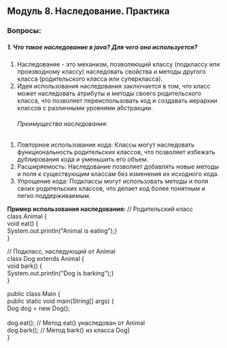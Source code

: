 <h2> Модуль 8. Наследование. Практика </h2>
<h3> Вопросы:  </h3> 
<h5> 1. Что такое наследование в java? Для чего оно используется? </h5>
<ol>
<li> Наследование - это механизм, позволяющий классу (подклассу или производному классу) наследовать свойства и методы другого класса (родительского класса или суперкласса). </li>
<li> Идея использования наследования заключается в том, что класс может наследовать атрибуты и методы своего родительского класса, что позволяет переиспользовать код и создавать иерархии классов с различными уровнями абстракции.  </li>
<h6> Преимущества наследования:</h6>
</ol>
<ol>
<li>Повторное использование кода: Классы могут наследовать функциональность родительских классов, что позволяет избежать дублирования кода и уменьшить его объем.</li>
<li>Расширяемость: Наследование позволяет добавлять новые методы и поля к существующим классам без изменения их исходного кода.</li>
<li>Упрощение кода: Подклассы могут использовать методы и поля своих родительских классов, что делает код более понятным и легко поддерживаемым.</li>
</ol>
<strong> Пример использования наследования: </strong>
// Родительский класс<br>
class Animal {<br>
    void eat() {<br>
        System.out.println("Animal is eating");}<br>
}<br>

// Подкласс, наследующий от Animal<br>
class Dog extends Animal {<br>
     void bark() {<br>
        System.out.println("Dog is barking");}<br>
}<br>

public class Main {<br>
public static void main(String[] args) {<br>
     Dog dog = new Dog();<br>
<br>
     dog.eat(); // Метод eat() унаследован от Animal<br>
     dog.bark(); // Метод bark() из класса Dog}<br>
}<br>
